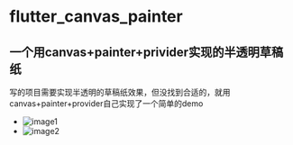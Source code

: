 # flutter_canvas_painter
## 一个用canvas+painter+privider实现的半透明草稿纸
写的项目需要实现半透明的草稿纸效果，但没找到合适的，就用canvas+painter+provider自己实现了一个简单的demo
- ![image1](./1.png)
- ![image2](./2.png)
